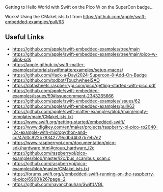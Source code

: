 Getting to Hello World with Swift on the Pico W on the SuperCon badge...

Works! Using the CMakeLists.txt from https://github.com/apple/swift-embedded-examples/pull/63

## Useful Links

- https://github.com/apple/swift-embedded-examples/tree/main
- https://github.com/apple/swift-embedded-examples/tree/main/pico-w-blink-sdk
- https://apple.github.io/swift-matter-examples/tutorials/swiftmatterexamples/setup-macos/
- https://github.com/Hack-a-Day/2024-Supercon-8-Add-On-Badge
- https://github.com/todbot/TouchwheelSAO
- https://datasheets.raspberrypi.com/pico/getting-started-with-pico.pdf
- https://github.com/apple/swift-embedded-examples/issues/59#issuecomment-2343265666
- https://github.com/apple/swift-embedded-examples/issues/62
- https://github.com/apple/swift-embedded-examples/pull/63
- https://github.com/apple/swift-matter-examples/blob/main/empty-template/main/CMakeLists.txt
- https://www.swift.org/getting-started/embedded-swift/
- https://www.digikey.com/en/maker/projects/raspberry-pi-pico-rp2040-i2c-example-with-micropython-and-cc/47d0c922b79342779cdbd4b37b7eb7e2
- https://www.raspberrypi.com/documentation/pico-sdk/hardware.html#group_hardware_i2c
- https://github.com/raspberrypi/pico-examples/blob/master/i2c/bus_scan/bus_scan.c
- https://github.com/raspberrypi/pico-examples/blob/master/CMakeLists.txt
- https://forums.swift.org/t/embedded-swift-running-on-the-raspberry-pi-pico/69001/26?page=2
- https://github.com/navanchauhan/SwiftLVGL